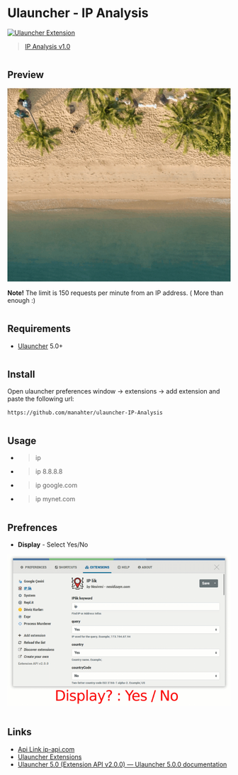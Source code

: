 # Ulauncher - IP Analysis

[![Ulauncher Extension](https://img.shields.io/badge/Ulauncher-Extension-green.svg)](https://github.com/manahter/ulauncher-IP-Analysis)

> [IP Analysis v1.0](https://github.com/manahter/ulauncher-IP-Analysis)
```
```
## Preview

![Preview](images/prev.gif)

**Note!** The limit is 150 requests per minute from an IP address. ( More than enough :)
```
```
## Requirements

* [Ulauncher](https://github.com/Ulauncher/Ulauncher) 5.0+
```
```
## Install

Open ulauncher preferences window -> extensions -> add extension and paste the following url:

```
https://github.com/manahter/ulauncher-IP-Analysis
```
```
```
## Usage

* > ip
* > ip 8.8.8.8
* > ip google.com
* > ip mynet.com
```
```
## Prefrences

* **Display** - Select Yes/No

![Preferences](images/pref.gif)
```
```
## Links

* [Api Link ip-api.com](http://ip-api.com/)
* [Ulauncher Extensions](https://ext.ulauncher.io/)
* [Ulauncher 5.0 (Extension API v2.0.0) — Ulauncher 5.0.0 documentation](http://docs.ulauncher.io/en/latest/)
